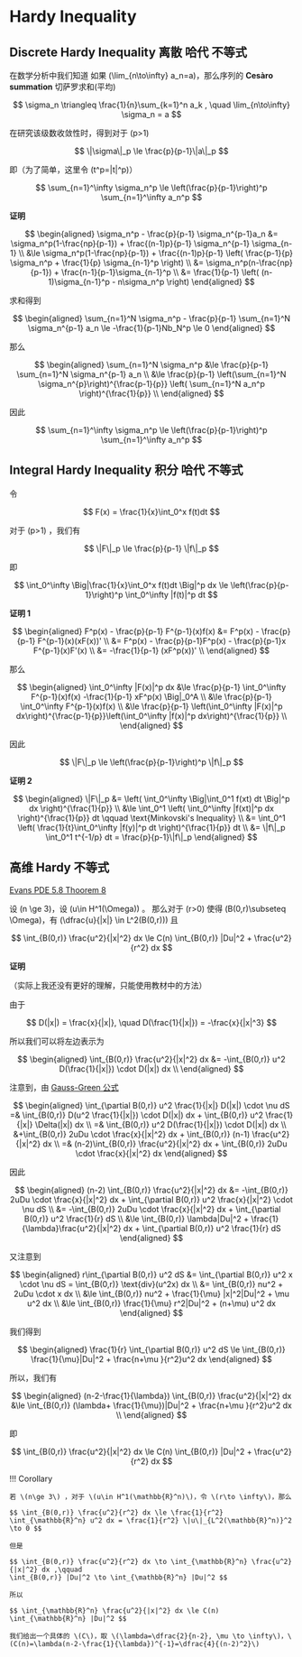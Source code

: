 # Hardy Inequality

## Discrete Hardy Inequality 离散 哈代 不等式

在数学分析中我们知道 如果 \(\lim_{n\to\infty} a_n=a\)，那么序列的 **Cesàro summation** 切萨罗求和(平均) 

$$ \sigma_n \triangleq \frac{1}{n}\sum_{k=1}^n a_k , \quad \lim_{n\to\infty} \sigma_n = a $$

在研究该级数收敛性时，得到对于 \(p>1\)

$$ \|\sigma\|_p \le \frac{p}{p-1}\|a\|_p $$

即（为了简单，这里令 \(t^p=|t|^p\)）

$$ \sum_{n=1}^\infty \sigma_n^p \le \left(\frac{p}{p-1}\right)^p \sum_{n=1}^\infty a_n^p $$

**证明**

$$ \begin{aligned}
    \sigma_n^p - \frac{p}{p-1} \sigma_n^{p-1}a_n 
    &= \sigma_n^p(1-\frac{np}{p-1}) + \frac{(n-1)p}{p-1} \sigma_n^{p-1} \sigma_{n-1} \\ 
    &\le  \sigma_n^p(1-\frac{np}{p-1}) + \frac{(n-1)p}{p-1} \left( \frac{p-1}{p} \sigma_n^p + \frac{1}{p} \sigma_{n-1}^p \right) \\
    &= \sigma_n^p(n-\frac{np}{p-1}) + \frac{n-1}{p-1}\sigma_{n-1}^p \\
    &= \frac{1}{p-1} \left( (n-1)\sigma_{n-1}^p - n\sigma_n^p \right)
\end{aligned} $$

求和得到

$$ \begin{aligned}
    \sum_{n=1}^N \sigma_n^p - \frac{p}{p-1} \sum_{n=1}^N \sigma_n^{p-1} a_n \le -\frac{1}{p-1}Nb_N^p \le 0 
\end{aligned} $$

那么

$$ \begin{aligned}
    \sum_{n=1}^N \sigma_n^p &\le \frac{p}{p-1} \sum_{n=1}^N \sigma_n^{p-1} a_n \\
    &\le   \frac{p}{p-1} \left(\sum_{n=1}^N \sigma_n^{p}\right)^{\frac{p-1}{p}} \left( \sum_{n=1}^N a_n^p \right)^{\frac{1}{p}} \\
\end{aligned} $$

因此

$$ \sum_{n=1}^\infty \sigma_n^p \le \left(\frac{p}{p-1}\right)^p \sum_{n=1}^\infty a_n^p $$



## Integral Hardy Inequality 积分 哈代 不等式


令 

$$ F(x) = \frac{1}{x}\int_0^x f(t)dt $$

对于 \(p>1\) ，我们有

$$ \|F\|_p \le \frac{p}{p-1} \|f\|_p $$

即

$$ \int_0^\infty \Big|\frac{1}{x}\int_0^x f(t)dt \Big|^p dx \le \left(\frac{p}{p-1}\right)^p \int_0^\infty |f(t)|^p dt  $$

**证明 1**

$$ \begin{aligned}
    F^p(x) - \frac{p}{p-1} F^{p-1}(x)f(x) 
    &= F^p(x) - \frac{p}{p-1} F^{p-1}(x)(xF(x))' \\
    &= F^p(x) - \frac{p}{p-1}F^p(x) - \frac{p}{p-1}x F^{p-1}(x)F'(x)       \\
    &= -\frac{1}{p-1} (xF^p(x))' \\ 
\end{aligned} $$

那么

$$ \begin{aligned}
    \int_0^\infty |F(x)|^p dx 
    &\le \frac{p}{p-1} \int_0^\infty F^{p-1}(x)f(x) -\frac{1}{p-1} xF^p(x) \Big|_0^A    \\
    &\le \frac{p}{p-1} \int_0^\infty F^{p-1}(x)f(x) \\
    &\le \frac{p}{p-1} \left(\int_0^\infty |F(x)|^p dx\right)^{\frac{p-1}{p}}\left(\int_0^\infty |f(x)|^p dx\right)^{\frac{1}{p}} \\
\end{aligned} $$

因此

$$ \|F\|_p \le \left(\frac{p}{p-1}\right)^p \|f\|_p $$



**证明 2**

$$ \begin{aligned}
    \|F\|_p &= \left( \int_0^\infty \Big|\int_0^1 f(xt) dt \Big|^p dx \right)^{\frac{1}{p}} \\
    &\le \int_0^1 \left( \int_0^\infty |f(xt)|^p dx \right)^{\frac{1}{p}} dt \qquad \text{Minkovski's Inequality} \\
    &= \int_0^1 \left( \frac{1}{t}\int_0^\infty |f(y)|^p dt \right)^{\frac{1}{p}} dt \\
    &= \|f\|_p  \int_0^1 t^{-1/p} dt  = \frac{p}{p-1}\|f\|_p
\end{aligned} $$




## 高维 Hardy 不等式

[Evans PDE 5.8 Thoorem 8](../index.md#lawrence-cevans-partial-differential-equations)

设 \(n \ge 3\)，设 \(u\in H^1(\Omega)\) 。
那么对于 \(r>0\) 使得 \(B(0,r)\subseteq \Omega\)，有 \(\dfrac{u}{|x|} \in L^2(B(0,r))\) 且

$$ \int_{B(0,r)} \frac{u^2}{|x|^2}  dx \le C(n) \int_{B(0,r)} |Du|^2 + \frac{u^2}{r^2} dx $$

**证明**

（实际上我还没有更好的理解，只能使用教材中的方法）

由于 

$$ D(|x|) = \frac{x}{|x|}, \quad D(\frac{1}{|x|}) = -\frac{x}{|x|^3} $$

所以我们可以将左边表示为

$$ \begin{aligned}
    \int_{B(0,r)} \frac{u^2}{|x|^2} dx &= -\int_{B(0,r)} u^2 D(\frac{1}{|x|}) \cdot D(|x|) dx \\
\end{aligned} $$

注意到，由 [Gauss-Green 公式]()

$$ \begin{aligned}
    \int_{\partial B(0,r)} u^2 \frac{1}{|x|} D(|x|) \cdot \nu dS
    =& \int_{B(0,r)} D(u^2 \frac{1}{|x|}) \cdot D(|x|) dx + \int_{B(0,r)} u^2 \frac{1}{|x|} \Delta(|x|) dx \\
    =& \int_{B(0,r)} u^2 D(\frac{1}{|x|}) \cdot D(|x|) dx       \\
    &+\int_{B(0,r)} 2uDu \cdot \frac{x}{|x|^2} dx + \int_{B(0,r)} (n-1) \frac{u^2}{|x|^2} dx    \\
    =& (n-2)\int_{B(0,r)} \frac{u^2}{|x|^2} dx + \int_{B(0,r)} 2uDu \cdot \frac{x}{|x|^2} dx
\end{aligned} $$

因此

$$ \begin{aligned}
    (n-2) \int_{B(0,r)} \frac{u^2}{|x|^2} dx 
    &= -\int_{B(0,r)} 2uDu \cdot \frac{x}{|x|^2} dx + \int_{\partial B(0,r)} u^2 \frac{x}{|x|^2} \cdot \nu dS   \\
    &= -\int_{B(0,r)} 2uDu \cdot \frac{x}{|x|^2} dx + \int_{\partial B(0,r)} u^2 \frac{1}{r} dS \\
    &\le \int_{B(0,r)} \lambda|Du|^2 + \frac{1}{\lambda}\frac{u^2}{|x|^2} dx + \int_{\partial B(0,r)} u^2 \frac{1}{r} dS 
\end{aligned} $$

又注意到

$$ \begin{aligned}
    r\int_{\partial B(0,r)} u^2 dS &= \int_{\partial B(0,r)} u^2 x \cdot \nu dS 
        = \int_{B(0,r)} \text{div}(u^2x) dx \\
    &= \int_{B(0,r)} nu^2 + 2uDu \cdot x dx \\
    &\le \int_{B(0,r)} nu^2 + \frac{1}{\mu} |x|^2|Du|^2 + \mu u^2 dx    \\
    &\le \int_{B(0,r)} \frac{1}{\mu} r^2|Du|^2 + (n+\mu) u^2 dx 
\end{aligned} $$

我们得到

$$ \begin{aligned}
    \frac{1}{r} \int_{\partial B(0,r)} u^2 dS \le \int_{B(0,r)} \frac{1}{\mu}|Du|^2 + \frac{n+\mu }{r^2}u^2 dx 
\end{aligned} $$


所以，我们有

$$ \begin{aligned}
    (n-2-\frac{1}{\lambda}) \int_{B(0,r)} \frac{u^2}{|x|^2} dx 
    &\le \int_{B(0,r)} (\lambda+ \frac{1}{\mu})|Du|^2 +  \frac{n+\mu }{r^2}u^2 dx  \\
\end{aligned} $$

即

$$ \int_{B(0,r)} \frac{u^2}{|x|^2} dx \le C(n) \int_{B(0,r)} |Du|^2 + \frac{u^2}{r^2} dx $$


!!! Corollary

    若 \(n\ge 3\) ，对于 \(u\in H^1(\mathbb{R}^n)\)，令 \(r\to \infty\)，那么

    $$ \int_{B(0,r)} \frac{u^2}{r^2} dx \le \frac{1}{r^2} \int_{\mathbb{R}^n} u^2 dx = \frac{1}{r^2} \|u\|_{L^2(\mathbb{R}^n)}^2 \to 0 $$

    但是

    $$ \int_{B(0,r)} \frac{u^2}{r^2} dx \to \int_{\mathbb{R}^n} \frac{u^2}{|x|^2} dx ,\qquad 
    \int_{B(0,r)} |Du|^2 \to \int_{\mathbb{R}^n} |Du|^2 $$

    所以

    $$ \int_{\mathbb{R}^n} \frac{u^2}{|x|^2} dx \le C(n) \int_{\mathbb{R}^n} |Du|^2 $$

    我们给出一个具体的 \(C\)，取 \(\lambda=\dfrac{2}{n-2}, \mu \to \infty\)，\(C(n)=\lambda(n-2-\frac{1}{\lambda})^{-1}=\dfrac{4}{(n-2)^2}\)


